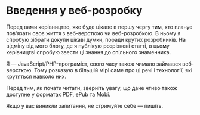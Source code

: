 Введення у веб-розробку
=======

Перед вами керівництво, яке буде цікаве в першу чергу тим, хто планує пов'язати своє життя з веб-версткою чи веб-розробкою. В ньому я спробую зібрати докупи цікаві думки, поради крутих розробників. На відміну від мого блогу, де я публікую розрізнені статті, в цьому керівництві спробую звести ці знання до спільного знаменника.

Я — JavaScript/PHP-програміст, свого часу також чимало займався веб-версткою. Тому розказую в більшій мірі саме про ці речі і технології, які крутяться навколо них.

Перед тим, як почати читати, зверніть увагу, що дане чтиво також доступне у форматах PDF, ePub та Mobi.                  

Якщо у вас виникли запитання, не стримуйте себе — пишіть.
